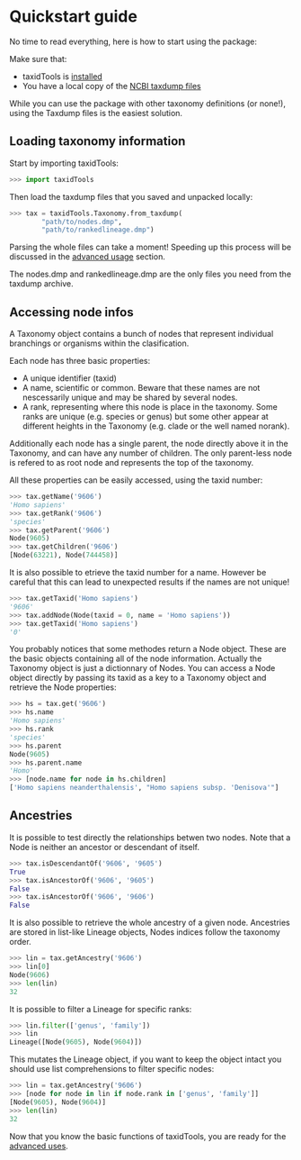 # Quickstart guide

No time to read everything, here is how to start
using the package:

Make sure that:
* taxidTools is [installed](install.md)
* You have a local copy of the [NCBI taxdump files](https://ftp.ncbi.nlm.nih.gov/pub/taxonomy/new_taxdump/)

While you can use the package with other taxonomy definitions (or none!),
using the Taxdump files is the easiest solution.

## Loading taxonomy information

Start by importing taxidTools:

```python
>>> import taxidTools
```

Then load the taxdump files that you saved and unpacked locally:

```python
>>> tax = taxidTools.Taxonomy.from_taxdump(
        "path/to/nodes.dmp", 
        "path/to/rankedlineage.dmp")
```

Parsing the whole files can take a moment! 
Speeding up this process will be discussed in the [advanced usage](advances.md) section.

The nodes.dmp and rankedlineage.dmp are the only files you need
from the taxdump archive. 

## Accessing node infos

A Taxonomy object contains a bunch of nodes that represent
individual branchings or organisms within the clasification.

Each node has three basic properties:
* A unique identifier (taxid)
* A name, scientific or common. Beware that these names are not 
nescessarily unique and may be shared by several nodes.
* A rank, representing where this node is place in the taxonomy.
Some ranks are unique (e.g. species or genus) but some other appear
at different heights in the Taxonomy (e.g. clade or the well named norank).

Additionally each node has a single parent, the node directly above it in
the Taxonomy, and can have any number of children. The only parent-less node
is refered to as root node and represents the top of the taxonomy.

All these properties can be easily accessed, using the taxid number:

```python
>>> tax.getName('9606')
'Homo sapiens'
>>> tax.getRank('9606')
'species'
>>> tax.getParent('9606')
Node(9605)
>>> tax.getChildren('9606')
[Node(63221), Node(744458)]
```

It is also possible to etrieve the taxid number for a name. However be careful that
this can lead to unexpected results if the names are not unique!

```python
>>> tax.getTaxid('Homo sapiens')
'9606'
>>> tax.addNode(Node(taxid = 0, name = 'Homo sapiens'))
>>> tax.getTaxid('Homo sapiens')
'0'
```

You probably notices that some methodes return a Node object. 
These are the basic objects containing all of the node information. 
Actually the Taxonomy object is just a dictionnary of Nodes.
You can access a Node object directly by passing its taxid as a key
to a Taxonomy object and retrieve the Node properties:

```python
>>> hs = tax.get('9606')
>>> hs.name
'Homo sapiens'
>>> hs.rank
'species'
>>> hs.parent
Node(9605)
>>> hs.parent.name
'Homo'
>>> [node.name for node in hs.children]
['Homo sapiens neanderthalensis', "Homo sapiens subsp. 'Denisova'"]
```

## Ancestries

It is possible to test directly the relationships betwen two nodes.
Note that a Node is neither an ancestor or descendant of itself.

```python
>>> tax.isDescendantOf('9606', '9605')
True
>>> tax.isAncestorOf('9606', '9605')
False
>>> tax.isAncestorOf('9606', '9606')
False
```

It is also possible to retrieve the whole ancestry of a given node. 
Ancestries are stored in list-like Lineage objects, Nodes indices follow 
the taxonomy order.

```python
>>> lin = tax.getAncestry('9606')
>>> lin[0]
Node(9606)
>>> len(lin)
32
```

It is possible to filter a Lineage for specific ranks:

```python
>>> lin.filter(['genus', 'family'])
>>> lin
Lineage([Node(9605), Node(9604)])
```

This mutates the Lineage object, if you want to keep the object intact
you should use list comprehensions to filter specific nodes:

```python
>>> lin = tax.getAncestry('9606')
>>> [node for node in lin if node.rank in ['genus', 'family']]
[Node(9605), Node(9604)]
>>> len(lin)
32
```

Now that you know the basic functions of taxidTools, you are ready 
for the [advanced uses](advanced.md).
